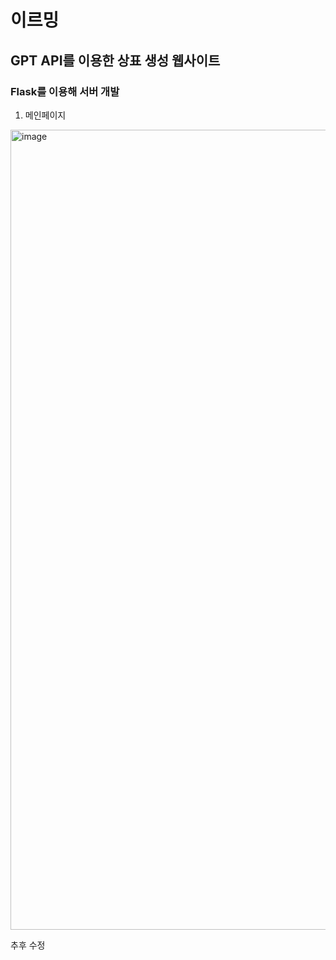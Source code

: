 # 이르밍
## GPT API를 이용한 상표 생성 웹사이트
### Flask를 이용해 서버 개발

1. 메인페이지
<img width="1280" alt="image" src="https://github.com/rlaxxwls13/Generate-name/assets/101396454/a242f32b-5e18-42b0-aa99-f890fe94e96f">


추후 수정
